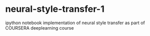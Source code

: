 # neural-style-transfer-1
ipython notebook implementation of neural style transfer as part of COURSERA deeplearning course

